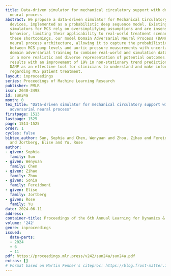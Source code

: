 ```yaml
---
title: Data-driven simulator for mechanical circulatory support with domain adversarial
  neural process
abstract: We propose a data-driven simulator for Mechanical Circulatory Support (MCS)
  devices, implemented as a probabilistic deep sequence model. Existing mechanical
  simulators for MCS rely on oversimplifying assumptions and are insensitive to patient-specific
  behavior, limiting their applicability to real-world treatment scenarios. To address
  these shortcomings, our model Domain Adversarial Neural Process (DANP) employs a
  neural process architecture, allowing it to capture the probabilistic relationship
  between MCS pump levels and aortic pressure measurements with uncertainty. We use
  domain adversarial training to combine real-world and simulation data, resulting
  in a more realistic and diverse representation of potential outcomes. Empirical
  results with an improvement of 19% in non-stationary trend prediction establish
  DANP as an effective tool for clinicians to understand and make informed decisions
  regarding MCS patient treatment.
layout: inproceedings
series: Proceedings of Machine Learning Research
publisher: PMLR
issn: 2640-3498
id: sun24a
month: 0
tex_title: "Data-driven simulator for mechanical circulatory support with domain
  adversarial neural process"
firstpage: 1513
lastpage: 1525
page: 1513-1525
order: 1
cycles: false
bibtex_author: Sun, Sophia and Chen, Wenyuan and Zhou, Zihao and Fereidooni, Sonia
  and Jortberg, Elise and Yu, Rose
author:
- given: Sophia
  family: Sun
- given: Wenyuan
  family: Chen
- given: Zihao
  family: Zhou
- given: Sonia
  family: Fereidooni
- given: Elise
  family: Jortberg
- given: Rose
  family: Yu
date: 2024-06-11
address:
container-title: Proceedings of the 6th Annual Learning for Dynamics & Control Conference
volume: '242'
genre: inproceedings
issued:
  date-parts:
  - 2024
  - 6
  - 11
pdf: https://proceedings.mlr.press/v242/sun24a/sun24a.pdf
extras: []
# Format based on Martin Fenner's citeproc: https://blog.front-matter.io/posts/citeproc-yaml-for-bibliographies/
---
```

